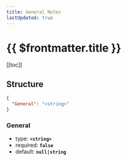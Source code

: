 ```yaml
---
title: General Notes
lastUpdated: true
---
```


# {{ $frontmatter.title }}

[[toc]]

## Structure

```json
{
  "General": "<string>"
}
```

### General

- type: **`<string>`**
- required: **`false`**
- default: **`null|string`**
